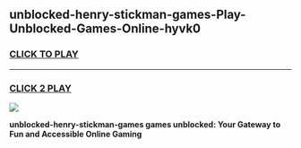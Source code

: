 
## unblocked-henry-stickman-games-Play-Unblocked-Games-Online-hyvk0
<h3>
<a href="https://premium76.site?title=unblocked-henry-stickman-games&ref=25A">CLICK TO PLAY</a></h3>
<hr>

<h3>
<a href="https://premium76.site?title=unblocked-henry-stickman-games&ref=25A">CLICK 2 PLAY</a>
  
</h3>

<a href="https://premium76.site?title=unblocked-henry-stickman-games&ref=25A"><img src="https://clearcache.store/games.png"></a>


**unblocked-henry-stickman-games games unblocked: Your Gateway to Fun and Accessible Online Gaming**
